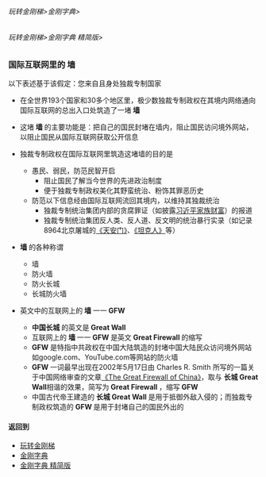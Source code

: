 ###### 玩转金刚梯>金刚字典>
###### 玩转金刚梯>金刚字典 精简版>
### 国际互联网里的 墙
以下表述基于该假定：您来自且身处独裁专制国家
  - 在全世界193个国家和30多个地区里，极少数独裁专制政权在其境内网络通向国际互联网的总出入口处筑造了一堵<Strong> 墙 </Strong>
  - 这堵<Strong> 墙 </Strong>的主要功能是：把自己的国民封堵在墙内，阻止国民访问境外网站，以阻止国民从国际互联网获取公开信息
  - 独裁专制政权在国际互联网里筑造这堵墙的目的是
    - 愚民、弱民，防范民智开启
      - 阻止国民了解当今世界的先进政治制度
      - 便于独裁专制政权美化其野蛮统治、粉饰其罪恶历史
    - 防范以下信息经由国际互联网流回其境内，以维持其独裁统治
      - 独裁专制统治集团内部的贪腐罪证（如披露[习近平家族财富](https://youtu.be/s__XuLalzy4)）的报道
      - 独裁专制统治集团反人类、反人道、反文明的统治暴行实录（如记录8964北京屠城的[《天安门》](https://youtu.be/uyauJ34d2K0)、[《坦克人》](https://youtu.be/fHMZmthg-Vk)等）
- <Strong>墙 </Strong>的各种称谓
  - 墙
  - 防火墙
  - 防火长城
  - 长城防火墙

- 英文中的互联网上的<Strong> 墙 </Strong>一一<Strong> GFW </Strong>
  - <Strong> 中国长城 </Strong>的英文是<Strong> Great Wall </Strong>
  - 互联网上的<Strong> 墙 </Strong>一一<Strong> GFW </Strong>是英文<Strong> Great Firewall </Strong>的缩写
  - <Strong> GFW </Strong>是特指中共政权在中国大陆筑造的封堵中国大陆民众访问境外网站如google.com、YouTube.com等网站的防火墙
  - <Strong> GFW </Strong>一词最早出现在2002年5月17日由 Charles R. Smith 所写的一篇关于中国网络审查的文章[《The Great Firewall of China》](https://zh.m.wikipedia.org/wiki/%E9%98%B2%E7%81%AB%E9%95%BF%E5%9F%8E)，取与 <Strong> 长城 Great Wall</Strong>相谐的效果，简写为<Strong> Great Firewall </Strong>，缩写<Strong> GFW </Strong>
  - 中国古代帝王建造的<Strong> 长城 Great Wall </Strong>是用于抵御外敌入侵的；而独裁专制政权筑造的<Strong> GFW </Strong>是用于封堵自己的国民外出的

#### 返回到
- [玩转金刚梯](https://github.com/a2zitpro/web/blob/master/LadderFree/A.md)
- [金刚字典](https://github.com/a2zitpro/web/blob/master/LadderFree/kkDictionary/KKDictionary.md)
- [金刚字典 精简版](https://github.com/a2zitpro/web/blob/master/LadderFree/kkDictionary/KKDictionaryShortVersion.md)
